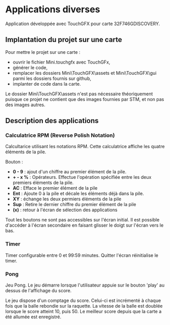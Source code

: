 # Applications diverses
Application développée avec TouchGFX pour carte 32F746GDISCOVERY.

## Implantation du projet sur une carte 

Pour mettre le projet sur une carte : 

- ouvrir le fichier Mini.touchgfx avec TouchGFx,
- générer le code,
- remplacer les dossiers Mini\TouchGFX\assets et Mini\TouchGFX\gui parmi les dossiers fournis sur github,
- implanter de code dans la carte.

Le dossier Mini\TouchGFX\assets n'est pas nécessaire théoriquement puisque ce projet ne contient que des images fournies par STM, et non pas des images autres.

## Description des applications

### Calculatrice RPM (Reverse Polish Notation)

Calcultarice utilisant les notations RPM. Cette calculatrice affiche les quatre éléments de la pile.

Bouton :
- **0 - 9** : ajout d'un chiffre au premier élément de la pile.
- **\+ \- x \%** : Opérateurs. Effectue l'opération spécifiée entre les deux premiers éléments de la pile.
- **AC** : Efface le premier élément de la pile
- **Ent** : Ajoute 0 à la pile et décale les éléments déjà dans la pile.
- **XY** : échange les deux permiers éléments de la pile
- **Sup** : Retire le dernier chiffre du premier élément de la pile
- **(x)** : retour à l'écran de sélection des applications

Tout les boutons ne sont pas accessibles sur l'écran initial. Il est possible d'accéder à l'écran secondaire en faisant glisser le doigt sur l'écran vers le bas.

### Timer

Timer configurable entre 0 et 99:59 minutes. Quitter l'écran réinitialise le timer.

### Pong

Jeu Pong. Le jeu démarre lorsque l'utilisateur appuie sur le bouton 'play' au dessus de l'affichage du score.

Le jeu dispose d'un comptage du score. Celui-ci est incrémenté à chaque fois que la balle rebondie sur la raquette. La vitesse de la balle est doublée lorsque le score atteint 10, puis 50. Le meilleur score depuis que la carte a été allumée est enregistré.
